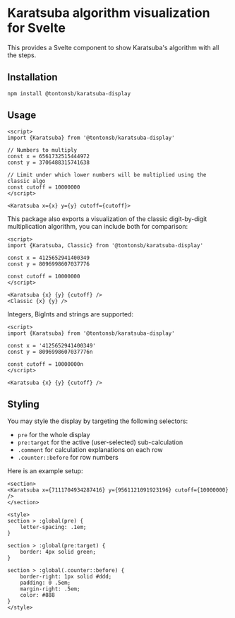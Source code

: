 # Karatsuba algorithm visualization for Svelte

This provides a Svelte component to show Karatsuba's algorithm with all the
steps.

## Installation

```
npm install @tontonsb/karatsuba-display
```

## Usage

```svelte
<script>
import {Karatsuba} from '@tontonsb/karatsuba-display'

// Numbers to multiply
const x = 6561732515444972
const y = 3706488315741638

// Limit under which lower numbers will be multiplied using the classic algo
const cutoff = 10000000
</script>

<Karatsuba x={x} y={y} cutoff={cutoff}>
```

This package also exports a visualization of the classic digit-by-digit
multiplication algorithm, you can include both for comparison:

```svelte
<script>
import {Karatsuba, Classic} from '@tontonsb/karatsuba-display'

const x = 4125652941400349
const y = 8096998607037776

const cutoff = 10000000
</script>

<Karatsuba {x} {y} {cutoff} />
<Classic {x} {y} />
```

Integers, BigInts and strings are supported:

```svelte
<script>
import {Karatsuba} from '@tontonsb/karatsuba-display'

const x = '4125652941400349'
const y = 8096998607037776n

const cutoff = 10000000n
</script>

<Karatsuba {x} {y} {cutoff} />
```

## Styling

You may style the display by targeting the following selectors:

- `pre` for the whole display
- `pre:target` for the active (user-selected) sub-calculation
- `.comment` for calculation explanations on each row
- `.counter::before` for row numbers

Here is an example setup:

```svelte
<section>
<Karatsuba x={7111704934287416} y={9561121091923196} cutoff={10000000} />
</section>

<style>
section > :global(pre) {
	letter-spacing: .1em;
}

section > :global(pre:target) {
	border: 4px solid green;
}

section > :global(.counter::before) {
	border-right: 1px solid #ddd;
	padding: 0 .5em;
	margin-right: .5em;
	color: #888
}
</style>
```
